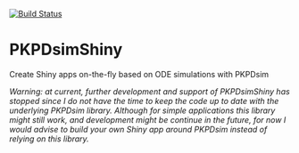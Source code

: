 [![Build Status](https://travis-ci.org/ronkeizer/PKPDsimShiny.svg?branch=master)](https://travis-ci.org/ronkeizer/PKPDsimShiny)

# PKPDsimShiny
Create Shiny apps on-the-fly based on ODE simulations with PKPDsim

*Warning: at current, further development and support of PKPDsimShiny has stopped since I do not have the time to keep the code up to date with the underlying PKPDsim library. Although for simple applications this library might still work, and development might be continue in the future, for now I would advise to build your own Shiny app around PKPDsim instead of relying on this library.*
